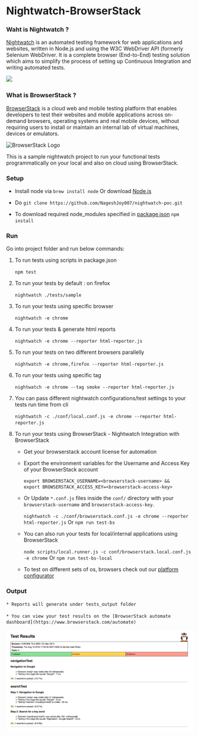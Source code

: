 # Nightwatch-BrowserStack


### Waht is Nightwatch ?

[Nightwatch](https://nightwatchjs.org/) is an automated testing framework for web applications and websites, written in Node.js and using the W3C WebDriver API (formerly Selenium WebDriver. It is a complete browser (End-to-End) testing solution which aims to simplify the process of setting up Continuous Integration and writing automated tests.

<img src ="http://nightwatchjs.org/img/logo-nightwatch.png" height = "110">

### What is BrowserStack ?

[BrowserStack](https://www.browserstack.com/) is a cloud web and mobile testing platform that enables developers to test their websites and mobile applications across on-demand browsers, operating systems and real mobile devices, without requiring users to install or maintain an internal lab of virtual machines, devices or emulators.

![BrowserStack Logo](https://d98b8t1nnulk5.cloudfront.net/production/images/layout/logo-header.png?1469004780)


This is a sample nightwatch project to run your functional tests programmatically on your local and also on cloud using BrowserStack.

### Setup 

* Install node via `brew install node` Or download [Node.js](https://nodejs.org/en/download/)

* Do  `git clone https://github.com/NageshJoy007/nightwatch-poc.git`

* To download required node_modules specified in [package.json](./package.json)  `npm install`

### Run

Go into project folder and run below commands:

1) To run tests using scripts in package.json

   `npm test`

2) To run your tests by default : on firefox

   `nightwatch ./tests/sample`

3) To run your tests using specific browser

   `nightwatch -e chrome`   

4) To run your tests & generate html reports

   `nightwatch -e chrome --reporter html-reporter.js`

5) To run your tests on two different browsers parallelly

   `nightwatch -e chrome,firefox --reporter html-reporter.js`

6) To run your tests using specific tag

   `nightwatch -e chrome --tag smoke --reporter html-reporter.js`

7) You can pass different nightwatch configurations/test settings to your tests run time from cli

   `nightwatch -c ./conf/local.conf.js -e chrome --reporter html-reporter.js`

8) To run your tests using BrowserStack - Nightwatch Integration with BrowserStack

    * Get your browserstack account license for automation

    * Export the environment variables for the Username and Access Key of your BrowserStack account
            
        ```
        export BROWSERSTACK_USERNAME=<browserstack-username> &&
        export BROWSERSTACK_ACCESS_KEY=<browserstack-access-key>
        ```
        
    * Or Update `*.conf.js` files inside the `conf/` directory with your `browserstack-username` and `browserstack-access-key`.


        `nightwatch -c ./conf/browserstack.conf.js -e chrome --reporter html-reporter.js`  Or   `npm run test-bs`

    * You can also run your tests for local/internal applications using BrowserStack

        `node scripts/local.runner.js -c conf/browserstack.local.conf.js -e chrome`   Or   `npm run test-bs-local`
    
    * To test on different sets of os, browsers check out our [platform configurator](https://www.browserstack.com/automate/nightwatch#run-tests-on-desktop-mobile)

### Output

    * Reports will generate under tests_output folder

    * You can view your test results on the [BrowserStack automate dashboard](https://www.browserstack.com/automate)

![Report sample against google.com](nightwatch-report.png)

